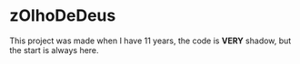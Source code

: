 # zOlhoDeDeus

This project was made when I have 11 years, the code is **VERY** shadow, but the start is always here.
